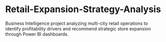 # Retail-Expansion-Strategy-Analysis
Business Intelligence project analyzing multi-city retail operations to identify profitability drivers and recommend strategic store expansion through Power BI dashboards.

